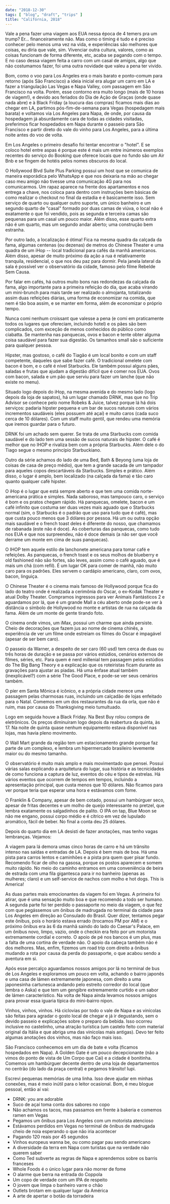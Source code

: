 ```yaml
---
date: "2018-12-30"
tags: [ "blog", "draft", "trips" ]
title: "Califórnia, 2018"
---
```

Vale a pena fazer uma viagem aos EUA nessa época de 4 temers pra um trump? Er... financeiramente não. Mas como o timing é tudo e é preciso conhecer pelo menos uma vez na vida, e experiências são melhores que coisas, eu diria que vale, sim. Vivenciar outra cultura, valores, como as coisas funcionam de forma diferente, etc, acaba se pagando com o tempo. E no caso dessa viagem feita a carro com um casal de amigos, algo que não costumamos fazer, foi uma outra novidade que valeu a pena ter vivido.

Bom, como o voo para Los Angeles era o mais barato e ponto-comum para retorno (após São Francisco) a ideia inicial era alugar um carro em LA e fazer a triangulação Las Vegas e Napa Valley, com passagem em São Francisco na volta. Porém, esse contorno era muito longo (mais de 10 horas de viagem!), e devido aos feriados do Dia de Ação de Graças (onde quase nada abre) e à Black Friday (a loucura das compras) ficamos mais dias ao chegar em LA, partimos pós-fim-de-semana para Vegas (hospedagem mais barata) e voltamos via Los Angeles para Napa, de onde, por causa da hospedagem já absurdamente cara de todas as cidades visitadas, preferimos ficar hospedados em Napa durante o passeio para São Francisco e partir direto do vale do vinho para Los Angeles, para a última noite antes do voo de volta.

Em Los Angeles o primeiro desafio foi tentar encontrar o "hotel". E se coloco hotel entre aspas é porque este é mais um entre inúmeros exemplos recentes do serviço do Booking que oferece locais que no fundo são um Air Bnb e se fingem de hotéis pelos nomes obscuros do local.

O Hollywood Blvd Suite Plus Parking possui um host que se comunica de maneira esporádica pelo WhatsApp e que nos deixaria na mão ao chegar caso meu amigo não tivesse uma comunicação 4G para nos comunicarmos. Um rapaz aparece na frente dos apartamentos e nos entrega a chave, nos coloca para dentro com instruções bem básicas de como realizar o checkout no final da estadia e é basicamente isso. Sem serviço de quarto ou qualquer outro suporte, um único banheiro e um segundo quarto de "casal" formado por duas camas de viúva, o local não é exatamente o que foi vendido, pois as segunda e terceira camas são pequenas para um casal um pouco maior. Além disso, esse quarto extra não é um quarto, mas um segundo andar aberto; uma construção bem estranha.

Por outro lado, a localização é ótima! Fica na mesma quadra da calçada da fama, algumas centenas (ou dezenas) de metros do Chinese Theater e uma quadra de um iHop -- local tradicional para cafés da manhã americanos. Além disso, apesar de muito próximo da ação a rua é relativamente tranquila, residencial, o que nos deu paz para dormir. Pela janela lateral da sala é possível ver o observatório da cidade, famoso pelo filme Rebelde Sem Causa.

Por falar em cafés, há outros muito bons nas redondezas da calçada da fama, algo importante para a primeira refeição do dia, que acaba virando um mini-brunch para mais tarde ser realizado o almojanta, totalizando assim duas refeições diárias, uma forma de economizar na comida, que nem é tão boa assim, e se manter em forma, além de economizar o próprio tempo.

Nunca comi nenhum croissant que valesse a pena (e comi em praticamente todos os lugares que ofereciam, incluindo hotel) e os pães são bem complicados, com exceção de menos conhecidos do público como ciabatta. Se mantenha nas panquecas, ovos e bacon e tente obter alguma coisa saudável para fazer sua digestão. Os tamanhos small são o suficiente para qualquer pessoa.

Hipster, mas gostoso, o café do Tiagão é um local bonito e com um staff competente, daqueles que sabe fazer café. O tradicional omelete com bacon é bom, e o café é nível Starbucks. Ele também possui alguns pães, saladas e frutas que ajudam a digestão difícil que é comer nos EUA. Ovos com bacon, salada e um pão que serviu para fazer um lanche (que não existe no menu).

Situado logo depois do iHop, na mesma avenida e do mesmo lado (logo depois da loja de sapatos), há um lugar chamado DRNK, mas que no Trip Advisor se conhece pelo nome Robeks & Juice, talvez porque lá há dois serviços: padaria hipster pequena e um bar de sucos naturais com vários incrementos saudáveis (eles possuem até açaí) e muito caros (cada suco cerca de 10 dólares). Com um staff muito gentil, que rendeu uma memória que iremos guardar para o futuro.

DRNK foi um achado sem querer. Se trata de uma Starbucks com comida saudável e do lado tem uma sessão de sucos naturais de hipster. O café é melhor que no IHOP e rivaliza bem com a própria Starbucks. Além dele o do Tiago segue o mesmo princípio Starbuckiano.

Outro da série achamos do lado de uma Bed, Bath & Beyong (uma loja de coisas de casa de preço médio), que tem a grande sacada de um tampador para aqueles copos descartáveis da Starbucks. Simples e prático. Além disso, o lugar é amplo, bem localizado (na calçada da fama) e tão caro quanto qualquer café hipster.

O iHop é o lugar que está sempre aberto e que tem uma comida norte-americana prática e simples. Nada saboroso, mas tampouco caro, o serviço é bom e os pratos chegam rápido. Há panquecas, omelete, bacon e um café infinito que costuma ser duas vezes mais aguado que o Starbucks normal (sim, o Starbucks é o padrão que uso para tudo que é café), mas que custa pouco menos que 3 dólares por pessoa. Há um ou outra opção mais saudável e o french toast deles é diferente do nosso, que chamamos de rabanada (este não é doce). As coberturas das panquecas, como tudo nos EUA e que nos surpreendeu, não é doce demais (a não ser que você derrame um monte em cima de suas panquecas).

O IHOP tem aquele estilo de lanchonete americana para tomar café e refeições. As panquecas, o french toast e os seus molhos de blueberry e old fashioned não são fortes, são leves, assim como o café aguado, que é mais um chá (com refil). É um lugar OK para comer de manhã, não muito caro para os padrões. Eles servem o cardápio americano, claro, com ovos, bacon, linguiça.

O Chinese Theater é o cinema mais famoso de Hollywood porque fica do lado do teatro onde é realizada a cerimônia do Oscar, o ex-Kodak Theater e atual Dolby Theater. Compramos ingressos para ver Animais Fantásticos 2 e aguardamos por lá, que é um grande Mall a céu aberto onde pode-se ver à distância o símbolo de Hollywood no monte e artistas de rua na calçada da fama. Além de um monte de gente tirando foto.

O cinema onde vimos, um iMax, possui um charme que ainda persiste. Cheio de decorações que fazem jus ao nome de cinema chinês, a experiência de ver um filme onde estreiam os filmes do Oscar é impagável (apesar de ser bem caro).

O passeio da Warner, a despeito de ser caro (60 usd) tem cerca de duas ou três horas de duração e se passa por vários estúdios, cenários externos de filmes, séries, etc. Para quem é nerd millenial tem passagem pelos estúdios do The Big Bang Theory e a explicação que os roteiristas ficam durante as gravações para ajustar as piadas. Há uma ênfase atual também (inexplicável?) com a série The Good Place, e pode-se ver seus cenários também.

O píer em Santa Mônica é icônico, e a própria cidade merece uma passagem pelas charmosas ruas, incluindo um calçadão de lojas enfeitado para o Natal. Comemos em um dos restaurantes da rua da orla, que não é ruim, mas por causa do Thanksgiving meio tumultuado.

Logo em seguida houve a Black Friday. Na Best Buy rolou compra de eletrônicos. Os preços diminuíram logo depois da reabertura da quinta, às 17. Na noite de quinta quase nenhum equipamento estava disponível nas lojas, mas havia pleno movimento.

O Wall Mart grande da região tem um estacionamento grande porque faz parte de um complexo, e lembra um hipermercado brasileiro levemente maior ou do mesmo tamanho.

O observatório é muito mais amplo e mais movimentado que pensei. Possui várias salas explicando a arquitetura do lugar, sua história e as tecnicidades de como funciona a captura de luz, eventos do céu e tipos de estrelas. Há vários eventos que ocorrem de tempos em tempos, incluindo a apresentação principal, que custa menos que 10 dólares. Não ficamos para ver porque teria que esperar uma hora e estávamos com fome.

O Franklin & Company, apesar de bem cotado, possui um hambúrguer seco, apesar de fritas decentes e um molho de queijo interessante no pretzel, que lembra exatamente os salgadinhos de palito. O IPA on tap, Blue Moon se não me engano, possui corpo médio e é cítrico em vez de lupulado aromático, fácil de beber. No final a conta deu 25 dólares.

Depois do quarto dia em LA desisti de fazer anotações, mas tenho vagas lembranças. Vejamos:

A viagem para lá demora umas cinco horas de carro e há um trânsito intenso nas saídas e entradas de LA. Depois é bem mais de boa. Há uma pista para carros lentos e caminhões e a pista pra quem quer pisar fundo. Recomendo ficar de olho na gasosa, porque os postos aparecem e somem muito rápido. No meio do caminho entramos em uma conveniência de beira de estrada com uma fila gigantesca para ir no banheiro (apenas as mulheres; claro) e um self-service de nachos com molho e hot dogs. This is America!

As duas partes mais emocionantes da viagem foi em Vegas. A primeira foi atirar, que é uma sensação muito boa e que recomendo a todo ser humano. A segunda parte foi ter perdido o passaporte no meio da viagem, o que fez com que pegássemos um ônibus de madrugada no terminal da cidade para Los Angeles em direção ao Consulado do Brasil. Quer dizer, tentamos pegar este ônibus, pois o horário estava errado (trocamos PM por AM) e o próximo ônibus era às 6 da manhã saindo do lado do Caesar's Palace, em um ônibus novo, limpo, vazio, onde o checkin era feito por um motorista extremamente cordial e correto. O apoio de pé nos bancos é um plus, mas a falta de uma cortina de verdade não. O apoio da cabeça também não é dos melhores. Mas, enfim, fizemos um road trip com direito a ônibus mudando a rota por causa da perda do passaporte, o que acabou sendo a aventura em si.

Após esse percalço aguardamos nossos amigos por lá no terminal de bus de Los Angeles e exploramos um pouco em volta, achando o bairro japonês e uma casa de lámen extremamente japonesa, com direito a uma japonesinha cartunesca andando pelo estreito corredor do local (que lembra o Aska) e que tem um gengibre extremamente curtido e um sabor de lámen característico. Na volta de Napa ainda levamos nossos amigos para provar essa iguaria típica do mini-bairro nipon.

Vinhos, vinhos, vinhos. Há ciclovias por todo o vale de Napa e as vinícolas são feitas para agradar o gosto local de chegar e já ir degustando, sem o devido passeio e explicações sobre o preparo da bebida. Isso ocorreu inclusive no castelinho, uma atração turística (um castelo feito com material original da Itália e que abriga uma das vinícolas mais antigas). Devo ter feito algumas anotações dos vinhos, mas não faço mais isso.

São Francisco conhecemos em um dia de bate e volta (ficamos hospedados em Napa). A Golden Gate é um pouco decepcionante (não a vimos do ponto de vista de Um Corpo que Cai) e a cidade é bonitinha. Comemos um hambúrguer decente dentro de uma loja de departamentos no centrão (do lado da praça central) e pegamos trânsito! Iupi.

Escrevi pequenas memórias de uma linha. Isso deve ajudar em minhas conexões, mas é meio inútil para o leitor ocasional. Bom, é meu blogue pessoal, então aí vai:

 - DRNK: you are adorable
 - Suco de açaí toma conta dos sabores no copo
 - Não achamos os tacos, mas passamos em frente à bakeria e comemos ramen em Vegas
 - Pegamos um ônibus para Los Angeles com um motorista atencioso
 - Estávamos perdidos em Vegas no terminal de ônibus de madrugada cheio de noia esperando o que não iria acontecer
 - Pagando 120 reais por 45 segundos
 - Vinhos europeus wanna be, ou como pagar pau sendo americano
 - A diversidade da terra em Napa com turistas que na verdade não querem saber
 - Como Ted subverte as regras de Napa e aprendemos sobre os barris franceses
 - Whole Foods é o único lugar para não morrer de fome
 - O alarme que berra na entrada do Coppola
 - Um copo de verdade com um IPA de respeito
 - O jovem que limpa o banheiro varre o chão
 - Outlets brotam em qualquer lugar da América
 - A arte de apertar o botão da torradeira
